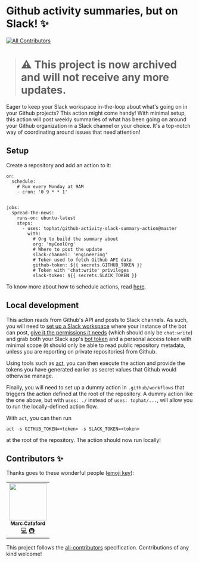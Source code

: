 # Github activity summaries, but on Slack! ✨
<!-- ALL-CONTRIBUTORS-BADGE:START - Do not remove or modify this section -->
[![All Contributors](https://img.shields.io/badge/all_contributors-1-orange.svg?style=flat-square)](#contributors-)
<!-- ALL-CONTRIBUTORS-BADGE:END -->

> # :warning: **This project is now archived and will not receive any more updates.**

Eager to keep your Slack workspace in-the-loop about what's going on in your Github projects? This action might come handy! With minimal setup, this action will post weekly summaries of what has been going on around your Github organization in a Slack channel or your choice. It's a top-notch way of coordinating around issues that need attention!

## Setup

Create a repository and add an action to it:

```
on:
  schedule:
    # Run every Monday at 9AM
    - cron: '0 9 * * 1'


jobs:
  spread-the-news:
    runs-on: ubuntu-latest
    steps:
      - uses: tophat/github-activity-slack-summary-action@master
        with:
          # Org to build the summary about
          org: 'myCoolOrg'
          # Where to post the update
          slack-channel: 'engineering'
          # Token used to fetch Github API data
          github-token: ${{ secrets.GITHUB_TOKEN }}
          # Token with 'chat:write' privileges
          slack-token: ${{ secrets.SLACK_TOKEN }}
```

To know more about how to schedule actions, read
[here](https://docs.github.com/en/actions/reference/events-that-trigger-workflows#scheduled-events).

## Local development

This action reads from Github's API and posts to Slack channels. As such, you will need to [set up a Slack
workspace](https://slack.com/intl/en-ca/help/articles/206845317-Create-a-Slack-workspace) where your instance of the bot
can post, [give it the permissions it needs](https://api.slack.com/bot-users#installing-bot) (which should only be
`chat:write`) and grab both your Slack app's [bot token](https://api.slack.com/authentication/token-types#bot) and a
personal access token with minimal scope (it should only be able to read public repository metadata, unless you are
reporting on private repositories) from Github.

Using tools such as [act](https://github.com/nektos/act), you can then execute the action and provide the tokens you
have generated earlier as secret values that Github would otherwise manage.

Finally, you will need to set up a dummy action in `.github/workflows` that triggers the action defined at the root of
the repository. A dummy action like the one above, but with `uses: ./` instead of `uses: tophat/...`, will allow you to
run the locally-defined action flow.

With `act`, you can then run

```
act -s GITHUB_TOKEN=<token> -s SLACK_TOKEN=<token>
```

at the root of the repository. The action should now run locally!

## Contributors ✨

Thanks goes to these wonderful people ([emoji key](https://allcontributors.org/docs/en/emoji-key)):

<!-- ALL-CONTRIBUTORS-LIST:START - Do not remove or modify this section -->
<!-- prettier-ignore-start -->
<!-- markdownlint-disable -->
<table>
  <tr>
    <td align="center"><a href="https://www.karnov.club/"><img src="https://avatars.githubusercontent.com/u/6210361?v=4?s=100" width="100px;" alt=""/><br /><sub><b>Marc Cataford</b></sub></a><br /><a href="https://github.com/tophat/github-activity-slack-summary-action/commits?author=mcataford" title="Code">💻</a> <a href="#infra-mcataford" title="Infrastructure (Hosting, Build-Tools, etc)">🚇</a></td>
  </tr>
</table>

<!-- markdownlint-restore -->
<!-- prettier-ignore-end -->

<!-- ALL-CONTRIBUTORS-LIST:END -->

This project follows the [all-contributors](https://github.com/all-contributors/all-contributors) specification. Contributions of any kind welcome!
